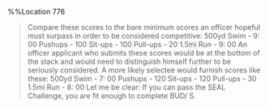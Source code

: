 %%Location 776
> Compare these scores to the bare minimum scores an officer hopeful must surpass in order to be considered competitive: 500yd Swim - 9: 00 Pushups - 100 Sit-ups - 100 Pull-ups - 20 1.5mi Run - 9: 00 An officer applicant who submits these scores would be at the bottom of the stack and would need to distinguish himself further to be seriously considered. A more likely selectee would furnish scores like these: 500yd Swim - 7: 00 Pushups - 120 Sit-ups - 120 Pull-ups - 30 1.5mi Run - 8: 00 Let me be clear: If you can pass the SEAL Challenge, you are fit enough to complete BUD/ S.